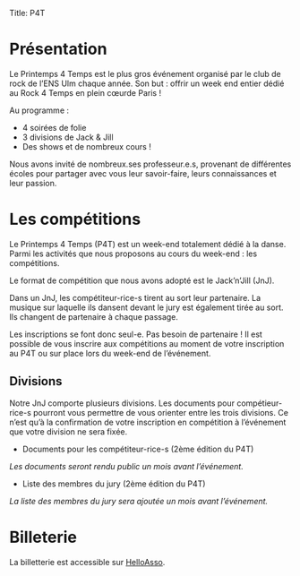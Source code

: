 Title: P4T

# Présentation

Le Printemps 4 Temps est le plus gros événement organisé par le club de rock de l’ENS Ulm chaque année. Son but : offrir un week end entier dédié au Rock 4 Temps en plein cœurde Paris !

Au programme :

* 4 soirées de folie
* 3 divisions de Jack & Jill
* Des shows et de nombreux cours !

Nous avons invité de nombreux.ses professeur.e.s, provenant de différentes écoles pour partager avec vous leur savoir-faire, leurs connaissances et leur passion.

# Les compétitions

Le Printemps 4 Temps (P4T) est un week-end totalement dédié à la danse. Parmi les activités que nous proposons au cours du week-end : les compétitions. 

Le format de compétition que nous avons adopté est le Jack’n’Jill (JnJ). 

Dans un JnJ, les compétiteur-rice-s tirent au sort leur partenaire. La musique sur laquelle ils dansent devant le jury est également tirée au sort. Ils changent de partenaire à chaque passage. 

Les inscriptions se font donc seul-e. Pas besoin de partenaire ! Il est possible de vous inscrire aux compétitions au moment de votre inscription au P4T ou sur place lors du week-end de l’événement. 

## Divisions

Notre JnJ comporte plusieurs divisions. Les documents pour compétieur-rice-s pourront vous permettre de vous orienter entre les trois divisions. Ce n’est qu’à la confirmation de votre inscription en compétition à l’événement que votre division ne sera fixée. 

* Documents pour les compétiteur-rice-s (2ème édition du P4T) 

*Les documents seront rendu public un mois avant l’événement.*  

* Liste des membres du jury (2ème édition du P4T) 

*La liste des membres du jury sera ajoutée un mois avant l’événement.*


# Billeterie

La billetterie est accessible sur [HelloAsso](https://www.helloasso.com/associations/printemps-4-temps/evenements/printemps-4-temps-edition-2020).